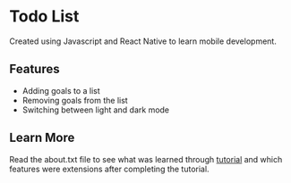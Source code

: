 # Todo List
Created using Javascript and React Native to learn mobile development.

## Features
- Adding goals to a list
- Removing goals from the list
- Switching between light and dark mode

## Learn More
Read the about.txt file to see what was learned through [tutorial](https://www.youtube.com/watch?v=VozPNrt-LfE) and which features were extensions after completing the tutorial.
